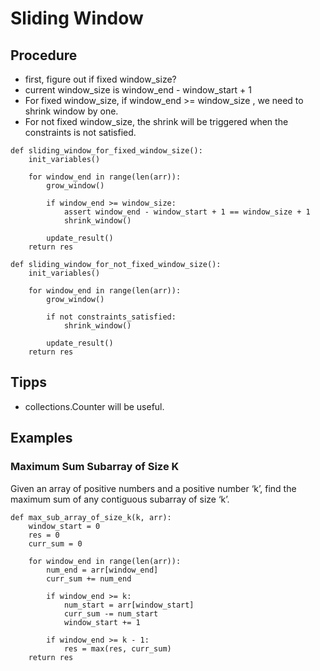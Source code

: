# Sliding Window
## Procedure

* first, figure out if fixed window_size?
* current window_size is window_end - window_start + 1
* For fixed window_size, if window_end >= window_size , we need to shrink window by one.
* For not fixed window_size, the shrink will be triggered when the constraints is not satisfied.
```
def sliding_window_for_fixed_window_size():
    init_variables()
    
    for window_end in range(len(arr)):
        grow_window()
        
        if window_end >= window_size:
            assert window_end - window_start + 1 == window_size + 1
            shrink_window()
        
        update_result()
    return res
```

```
def sliding_window_for_not_fixed_window_size():
    init_variables()
    
    for window_end in range(len(arr)):
        grow_window()
        
        if not constraints_satisfied:
            shrink_window()
        
        update_result()
    return res
```

## Tipps
* collections.Counter will be useful.

## Examples
### Maximum Sum Subarray of Size K
Given an array of positive numbers and a positive number ‘k’, find the maximum sum of any contiguous subarray of size ‘k’.
```
def max_sub_array_of_size_k(k, arr):
    window_start = 0
    res = 0
    curr_sum = 0
    
    for window_end in range(len(arr)):
        num_end = arr[window_end]
        curr_sum += num_end
        
        if window_end >= k:
            num_start = arr[window_start]
            curr_sum -= num_start
            window_start += 1
        
        if window_end >= k - 1:
            res = max(res, curr_sum) 
    return res
```
